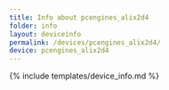 ```yaml
---
title: Info about pcengines_alix2d4
folder: info
layout: deviceinfo
permalink: /devices/pcengines_alix2d4/
device: pcengines_alix2d4
---
```

{% include templates/device_info.md %}
